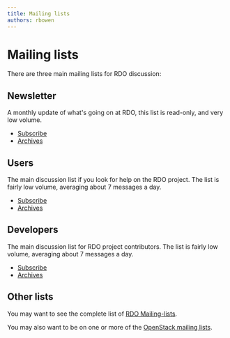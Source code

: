 ```yaml
---
title: Mailing lists
authors: rbowen
---
```


# Mailing lists

There are three main mailing lists for RDO discussion:

## Newsletter

A monthly update of what's going on at RDO, this list is read-only, and very low volume.

*   [Subscribe](https://lists.rdoproject.org/mailman/listinfo/newsletter)
*   [Archives](https://lists.rdoproject.org/pipermail/newsletter/)

## Users

The main discussion list if you look for help on the RDO project. The list is fairly low volume, averaging about 7 messages a day.

*   [Subscribe](https://lists.rdoproject.org/mailman/listinfo/users)
*   [Archives](https://lists.rdoproject.org/pipermail/users/)

## Developers

The main discussion list for RDO project contributors. The list is fairly low volume, averaging about 7 messages a day.

*   [Subscribe](https://lists.rdoproject.org/mailman/listinfo/dev)
*   [Archives](https://lists.rdoproject.org/pipermail/dev/)

## Other lists

You may want to see the complete list of [RDO Mailing-lists](https://lists.rdoproject.org/mailman/listinfo).

You may also want to be on one or more of the [OpenStack mailing lists](https://wiki.openstack.org/wiki/Mailing_Lists).

